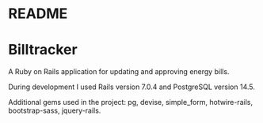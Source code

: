 # README

# Billtracker

A Ruby on Rails application for updating and approving energy bills.

During development I used Rails version 7.0.4 and PostgreSQL version 14.5.

Additional gems used in the project: pg, devise, simple_form, hotwire-rails, bootstrap-sass, jquery-rails.

